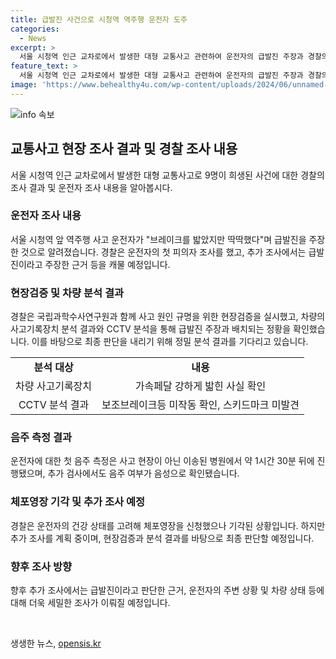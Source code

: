 ```yaml
---
title: 급발진 사건으로 시청역 역주행 운전자 도주
categories:
  - News
excerpt: >
  서울 시청역 인근 교차로에서 발생한 대형 교통사고 관련하여 운전자의 급발진 주장과 경찰의 조사 내용이 공개되었다. 사고 당시 상황이 복잡함에도 불구하고, 경찰은 운전자의 건강 상태를 고려해 첫 조사를 마치고 향후 추가 조사를 진행할 예정이다. 또한, 사고 차량의 사고기록장치 및 CCTV 등을 분석하여 급발진 가능성을 최종 판단할 예정이다. 처음으로 음주 측정이 진행된 결과 음주 여부가 음성으로 나왔으며, 사고 당시 상세한 경위를 확인하기 위해 추가 조사가 예정되어 있다.
feature_text: >
  서울 시청역 인근 교차로에서 발생한 대형 교통사고 관련하여 운전자의 급발진 주장과 경찰의 조사 내용이 공개되었다. 사고 당시 상황이 복잡함에도 불구하고, 경찰은 운전자의 건강 상태를 고려해 첫 조사를 마치고 향후 추가 조사를 진행할 예정이다. 또한, 사고 차량의 사고기록장치 및 CCTV 등을 분석하여 급발진 가능성을 최종 판단할 예정이다. 처음으로 음주 측정이 진행된 결과 음주 여부가 음성으로 나왔으며, 사고 당시 상세한 경위를 확인하기 위해 추가 조사가 예정되어 있다.
image: 'https://www.behealthy4u.com/wp-content/uploads/2024/06/unnamed-file.png'
---
```


<p><img src="https://www.behealthy4u.com/wp-content/uploads/2024/06/unnamed-file.png" alt="info 속보" /></p>

<h2 data-ke-size="size26">교통사고 현장 조사 결과 및 경찰 조사 내용</h2>

<p data-ke-size="size16">서울 시청역 인근 교차로에서 발생한 대형 교통사고로 9명이 희생된 사건에 대한 경찰의 조사 결과 및 운전자 조사 내용을 알아봅시다.</p>

<h3><b>운전자 조사 내용</b></h3>

<p data-ke-size="size16">서울 시청역 앞 역주행 사고 운전자가 "브레이크를 밟았지만 딱딱했다"며 급발진을 주장한 것으로 알려졌습니다. 경찰은 운전자의 첫 피의자 조사를 했고, 추가 조사에서는 급발진이라고 주장한 근거 등을 캐물 예정입니다.</p>

<h3><b>현장검증 및 차량 분석 결과</b></h3>

<p data-ke-size="size16">경찰은 국립과학수사연구원과 함께 사고 원인 규명을 위한 현장검증을 실시했고, 차량의 사고기록장치 분석 결과와 CCTV 분석을 통해 급발진 주장과 배치되는 정황을 확인했습니다. 이를 바탕으로 최종 판단을 내리기 위해 정밀 분석 결과를 기다리고 있습니다.</p>

<table>
  <tr>
    <td style="text-align: center; height: 17px;"><b>분석 대상</b></td>
    <td style="text-align: center; height: 17px;"><b>내용</b></td>
  </tr>
  <tr>
    <td style="text-align: center; height: 17px;">차량 사고기록장치</td>
    <td style="text-align: center; height: 17px;">가속페달 강하게 밟힌 사실 확인</td>
  </tr>
  <tr>
    <td style="text-align: center; height: 17px;">CCTV 분석 결과</td>
    <td style="text-align: center; height: 17px;">보조브레이크등 미작동 확인, 스키드마크 미발견</td>
  </tr>
</table>

<h3><b>음주 측정 결과</b></h3>

<p data-ke-size="size16">운전자에 대한 첫 음주 측정은 사고 현장이 아닌 이송된 병원에서 약 1시간 30분 뒤에 진행됐으며, 추가 검사에서도 음주 여부가 음성으로 확인됐습니다.</p>

<h3><b>체포영장 기각 및 추가 조사 예정</b></h3>

<p data-ke-size="size16">경찰은 운전자의 건강 상태를 고려해 체포영장을 신청했으나 기각된 상황입니다. 하지만 추가 조사를 계획 중이며, 현장검증과 분석 결과를 바탕으로 최종 판단할 예정입니다.</p>

<h3><b>향후 조사 방향</b></h3>

<p data-ke-size="size16">향후 추가 조사에서는 급발진이라고 판단한 근거, 운전자의 주변 상황 및 차량 상태 등에 대해 더욱 세밀한 조사가 이뤄질 예정입니다.</p>

<p data-ke-size="size16">&nbsp;</p>
생생한 뉴스, <a href="https://opensis.kr" rel="dofollow">opensis.kr</a>


